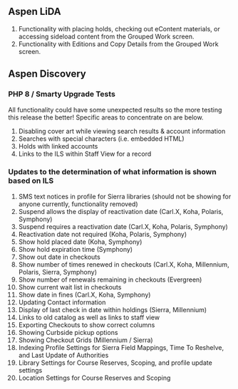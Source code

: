 ## Aspen LiDA
1. Functionality with placing holds, checking out eContent materials, or accessing sideload content from the Grouped Work screen.
2. Functionality with Editions and Copy Details from the Grouped Work screen.

## Aspen Discovery
### PHP 8 / Smarty Upgrade Tests
All functionality could have some unexpected results so the more testing this release the better! Specific areas to concentrate on are below. 
1. Disabling cover art while viewing search results & account information
2. Searches with special characters (i.e. embedded HTML)
3. Holds with linked accounts
4. Links to the ILS within Staff View for a record


### Updates to the determination of what information is shown based on ILS
1. SMS text notices in profile for Sierra libraries (should not be showing for anyone currently, functionality removed)
2. Suspend allows the display of reactivation date (Carl.X, Koha, Polaris, Symphony)
3. Suspend requires a reactivation date (Carl.X, Koha, Polaris, Symphony)
4. Reactivation date not required (Koha, Polaris, Symphony)
5. Show hold placed date (Koha, Symphony)
6. Show hold expiration time (Symphony)
7. Show out date in checkouts
8. Show number of times renewed in checkouts (Carl.X, Koha, Millennium, Polaris, Sierra, Symphony)
9. Show number of renewals remaining in checkouts (Evergreen)
10. Show current wait list in checkouts
11. Show date in fines (Carl.X, Koha, Symphony)
12. Updating Contact information
13. Display of last check in date within holdings (Sierra, Millennium)
14. Links to old catalog as well as links to staff view
15. Exporting Checkouts to show correct columns
16. Showing Curbside pickup options
17. Showing Checkout Grids (Millennium / Sierra)
18. Indexing Profile Settings for Sierra Field Mappings, Time To Reshelve, and Last Update of Authorities
19. Library Settings for Course Reserves, Scoping, and profile update settings
20. Location Settings for Course Reserves and Scoping